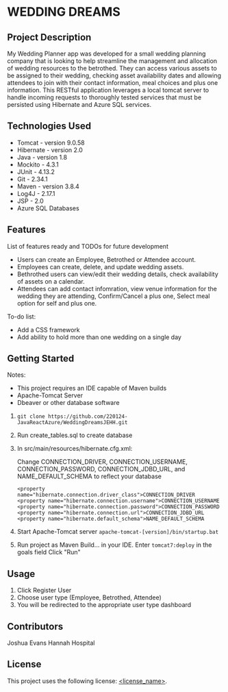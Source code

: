# WEDDING DREAMS

## Project Description

My Wedding Planner app was developed for a small wedding planning company that is looking to help streamline the management and allocation of wedding resources to the betrothed. They can access various assets to be assigned to their wedding, checking asset availability dates and allowing attendees to join with their contact information, meal choices and plus one information. This RESTful application leverages a local tomcat server to handle incoming requests to thoroughly tested services that must be persisted using Hibernate and Azure SQL services. 

## Technologies Used

* Tomcat - version 9.0.58
* Hibernate - version 2.0
* Java - version 1.8
* Mockito - 4.3.1
* JUnit - 4.13.2
* Git - 2.34.1
* Maven - version 3.8.4
* Log4J - 2.17.1
* JSP - 2.0
* Azure SQL Databases

## Features

List of features ready and TODOs for future development
* Users can create an Employee, Betrothed or Attendee account.
* Employees can create, delete, and update wedding assets.
* Bethrothed users can view/edit their wedding details, check availability of assets on a calendar.
* Attendees can add contact infomration, view venue information for the wedding they are attending, Confirm/Cancel a plus one, Select meal option for self and plus one.

To-do list:
* Add a CSS framework
* Add ability to hold more than one wedding on a single day

## Getting Started

Notes: 
* This project requires an IDE capable of Maven builds
* Apache-Tomcat Server
* Dbeaver or other database software

1. `git clone https://github.com/220124-JavaReactAzure/WeddingDreamsJEHH.git`

2. Run create_tables.sql to create database

3. In src/main/resources/hibernate.cfg.xml:

   Change CONNECTION_DRIVER, CONNECTION_USERNAME, CONNECTION_PASSWORD, CONNECTION_JDBD_URL, and NAME_DEFAULT_SCHEMA to reflect your database

	`<property name="hibernate.connection.driver_class">CONNECTION_DRIVER`
	`<property name="hibernate.connection.username">CONNECTION_USERNAME`
	`<property name="hibernate.connection.password">CONNECTION_PASSWORD`
	`<property name="hibernate.connection.url">CONNECTION_JDBD_URL`
	`<property name="hibernate.default_schema">NAME_DEFAULT_SCHEMA`

4. Start Apache-Tomcat server
	`apache-tomcat-[version]/bin/startup.bat`

5. Run project as Maven Build... in your IDE. 
   Enter `tomcat7:deploy` in the goals field
   Click "Run"

## Usage
1. Click Register User
2. Choose user type (Employee, Betrothed, Attendee)
3. You will be redirected to the appropriate user type dashboard

## Contributors
Joshua Evans
Hannah Hospital

## License
This project uses the following license: [<license_name>](<link>).
